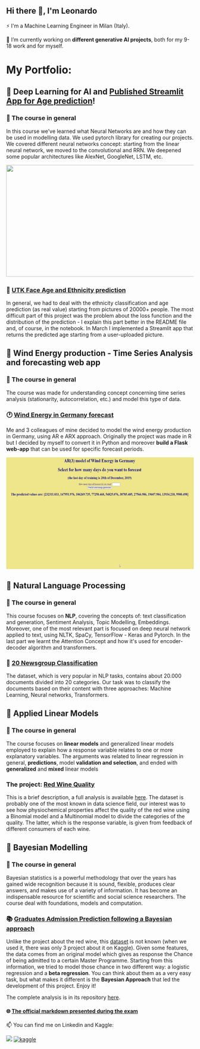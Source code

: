 ## Hi there 👋, I'm Leonardo


⚡ I'm a Machine Learning Engineer in Milan (Italy).

🔭 I’m currently working on **different generative AI projects**, both for my 9-18 work and for myself.

   # My Portfolio:

## :large_blue_diamond: Deep Learning for AI and [Published Streamlit App for Age prediction](https://leoiania-utk-age-and-ethnicity-app-l3szgo.streamlit.app/)!
### :small_blue_diamond: The course in general
In this course we've learned what Neural Networks are and how they can be used in modelling data. We used pytorch library for creating our projects. We covered different neural networks concept: starting from the linear neural network, we moved to the convolutional and RRN. We deepened some popular architectures like AlexNet, GoogleNet, LSTM, etc.

<div align="center">
  <img src="https://raw.githubusercontent.com/leoiania/utk-age-and-ethnicity/master/age_preds.gif" width="600" height="300"/>
</div>

### :birthday: [UTK Face Age and Ethnicity prediction](https://github.com/leoiania/utk-age-and-ethnicity)
In general, we had to deal with the ethnicity classification and age prediction (as real value) starting from pictures of 20000+ people. The most difficult part of this project was the problem about the loss function and the distribution of the prediction - I explain this part better in the README file and, of course, in the notebook. In March I implemented a Streamlit app that returns the predicted age starting from a user-uploaded picture.

## :large_blue_diamond: Wind Energy production - Time Series Analysis and forecasting web app 
### :small_blue_diamond: The course in general
The course was made for understanding concept concerning time series analysis (stationarity, autocorrelation, etc.) and model this type of data.

### :clock1: [Wind Energy in Germany forecast](https://github.com/leoiania/wind-energy-germany-analysis-and-forecast)
Me and 3 colleagues of mine decided to model the wind energy production in Germany, using AR e ARX approach. Originally the project was made in R but I decided by myself to convert it in Python and moreover **build a Flask web-app** that can be used for specific forecast periods.
<div align="center">
  <img src="https://raw.githubusercontent.com/leoiania/wind-energy-germany-analysis-and-forecast/main/forecast1.gif" width="600" height="300"/>
</div>
  
## :large_blue_diamond: Natural Language Processing
### :small_blue_diamond: The course in general
This course focuses on **NLP**, covering the concepts of: text classification and generation, Sentiment Analysis, Topic Modelling, Embeddings. Moreover, one of the most relevant part is focused on deep neural network applied to text, using NLTK, SpaCy, TensorFlow - Keras and Pytorch. In the last part we learnt the Attention Concept and how it's used for encoder-decoder algorithm and transformers.

### :newspaper: [20 Newsgroup Classification](https://github.com/leoiania/20-NewsGroup-Classification)
The dataset, which is very popular in NLP tasks, contains about 20.000 documents divided into 20 categories. Our task was to classify the documents based on their content with three approaches: Machine Learning, Neural networks, Transformers.
   

## :large_blue_diamond: Applied Linear Models
### :small_blue_diamond: The course in general
The course focuses on **linear models** and generalized linear models employed to explain how a response variable relates to one or more explanatory variables.
The arguments was related to linear regression in general, **predictions**, model **validation and selection**, and ended with **generalized** and **mixed** linear models 

### The project: [Red Wine Quality](https://github.com/leoiania/Red-Wine-Quality)
This is a brief description, a full analysis is available [here](https://github.com/leoiania/Red-Wine-Quality).
The dataset is probably one of the most known in data science field, our interest was to see how physiochemical properties affect the quality of the red wine using a Binomial model and a Multinomial model to divide the categories of the quality. The latter, which is the response variable, is given from feedback of different consumers of each wine.
##
## :large_blue_diamond: Bayesian Modelling
### :small_blue_diamond: The course in general
Bayesian statistics is a powerful methodology that over the years has gained wide recognition because it is sound, flexible, produces clear answers, and makes use of a variety of information. It has become an indispensable resource for scientific and social science researchers. The course deal with foundations, models and computation.

### :books: [Graduates Admission Prediction following a Bayesian approach](https://github.com/leoiania/Graduates-Admission-Bayesian-Prediction)
Unlike the project about the red wine, this [dataset](https://www.kaggle.com/datasets/mukeshmanral/graduates-admission-prediction) is not known (when we used it, there was only 3 project about it on Kaggle). Given some features, the data comes from an original model which gives as response the Chance of being admitted to a certain Master Programme. Starting from this information, we tried to model those chance in two different way: a logistic regression and a **beta regression**. You can think about them as a very easy task, but what makes it different is the **Bayesian Approach** that led the development of this project. Enjoy it!

The complete analysis is in its repository [here](https://github.com/leoiania/Graduates-Admission-Bayesian-Prediction).

#### :globe_with_meridians: [The official markdown presented during the exam](https://graduatesadmissionprediction.000webhostapp.com/)








📫 You can find me on Linkedin and Kaggle:

  [<img src="https://raw.githubusercontent.com/gauravghongde/social-icons/9d939e1c5b7ea4a24ac39c3e4631970c0aa1b920/SVG/Color/LinkedIN.svg" height='40'>](https://www.linkedin.com/in/leonardo-iania-3282011a5/) 
  [<img src="https://www.vectorlogo.zone/logos/kaggle/kaggle-icon.svg" alt='kaggle' height='40'>](https://www.kaggle.com/leonardoiania)  
  



